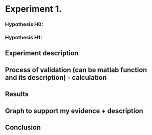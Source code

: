 # Experiment 1.

### Hypothesis H0:
### Hypothesis H1:

## Experiment description

## Process of validation (can be matlab function and its description) - calculation

## Results 

## Graph to support my evidence + description

## Conclusion


